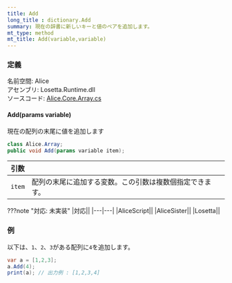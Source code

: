 ```yaml
---
title: Add
long_title : dictionary.Add
summary: 現在の辞書に新しいキーと値のペアを追加します。
mt_type: method
mt_title: Add(variable,variable)
---
```


### 定義
名前空間: Alice<br/>
アセンブリ: Losetta.Runtime.dll<br/>
ソースコード: [Alice.Core.Array.cs](https://github.com/WSOFT-Project/Losetta/blob/master/Losetta.Runtime/Core/Extension/Alice.Core.Array.cs)

#### Add(params variable)

現在の配列の末尾に値を追加します

```cs title="AliceScript"
class Alice.Array;
public void Add(params variable item);
```

|引数| |
|-|-|
|`item`|配列の末尾に追加する変数。この引数は複数個指定できます。|

???note "対応: 未実装"
    |対応||
    |---|---|
    |AliceScript||
    |AliceSister||
    |Losetta||

### 例
以下は、`1`、`2`、`3`がある配列に`4`を追加します。

```cs title="AliceScript"
var a = [1,2,3];
a.Add(4);
print(a); // 出力例 : [1,2,3,4]
```

